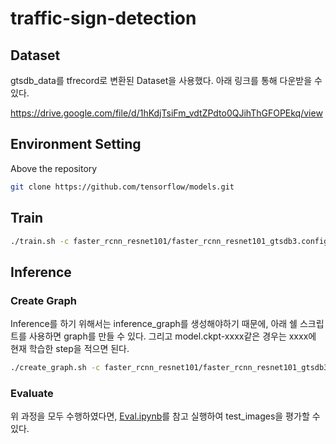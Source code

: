 # traffic-sign-detection

## Dataset

gtsdb_data를 tfrecord로 변환된 Dataset을 사용했다. 아래 링크를 통해 다운받을 수 있다.

https://drive.google.com/file/d/1hKdjTsiFm_vdtZPdto0QJihThGFOPEkq/view

## Environment Setting

Above the repository
```bash
git clone https://github.com/tensorflow/models.git
```

## Train

```bash
./train.sh -c faster_rcnn_resnet101/faster_rcnn_resnet101_gtsdb3.config -m faster_rcnn_resnet101
```

## Inference
### Create Graph

Inference를 하기 위해서는 inference_graph를 생성해야하기 때문에, 아래 쉘 스크립트를 사용하면 graph를 만들 수 있다. 그리고 model.ckpt-xxxx같은 경우는 xxxx에 현재 학습한 step을 적으면 된다.

```bash
./create_graph.sh -c faster_rcnn_resnet101/faster_rcnn_resnet101_gtsdb3.config -m faster_rcnn_resnet101 -t faster_rcnn_resnet101/train/model.ckpt-xxxx
```

### Evaluate

위 과정을 모두 수행하였다면, <a href="https://github.com/JINU-SUN/traffic-sign-detection/blob/master/Eval.ipynb" >Eval.ipynb</a>를 참고 실행하여 test_images을 평가할 수 있다.
